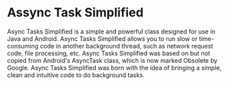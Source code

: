 # Assync Task Simplified
 
Async Tasks Simplified is a simple and powerful class designed for use in Java and Android. Async Tasks Simplified allows you to run slow or time-consuming code in another background thread, such as network request code, file processing, etc. Async Tasks Simplified was based on but not copied from Android's AsyncTask class, which is now marked Obsolete by Google. Async Tasks Simplified was born with the idea of bringing a simple, clean and intuitive code to do background tasks.